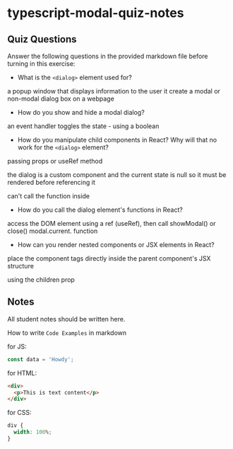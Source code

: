 # typescript-modal-quiz-notes

## Quiz Questions

Answer the following questions in the provided markdown file before turning in this exercise:

- What is the `<dialog>` element used for?

a popup window that displays information to the user
it create a modal or non-modal dialog box on a webpage

- How do you show and hide a modal dialog?

an event handler toggles the state - using a boolean

- How do you manipulate child components in React? Why will that no work for the `<dialog>` element?

passing props or useRef method

the dialog is a custom component and the current state is null so it must be rendered before referencing it

can't call the function inside

- How do you call the dialog element's functions in React?

access the DOM element using a ref (useRef), then call showModal() or close()
modal.current. function

- How can you render nested components or JSX elements in React?

place the component tags directly inside the parent component's JSX structure

using the children prop

## Notes

All student notes should be written here.

How to write `Code Examples` in markdown

for JS:

```javascript
const data = 'Howdy';
```

for HTML:

```html
<div>
  <p>This is text content</p>
</div>
```

for CSS:

```css
div {
  width: 100%;
}
```
